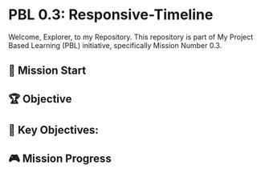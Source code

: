 # PBL 0.3: Responsive-Timeline
Welcome, Explorer, to my Repository. This repository is part of My Project Based Learning (PBL) initiative, specifically Mission Number 0.3. 

## 🚀 Mission Start
>

## 🏆 Objective


## 🎯 Key Objectives:


## 🎮 Mission Progress

